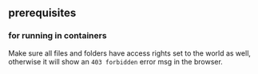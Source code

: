 ## prerequisites
### for running in containers
Make sure all files and folders have access rights set to the world as well,
otherwise it will show an `403 forbidden` error msg in the browser.
